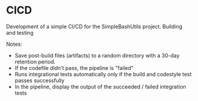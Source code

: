 # CICD
Development of a simple CI/CD for the SimpleBashUtils project. Building and testing

Notes:
*  Save post-build files (artifacts) to a random directory with a 30-day retention period.
* If the codefile didn't pass, the pipeline is "failed"
* Runs integrational tests automatically only if the build and codestyle test passes successfully
* In the pipeline, display the output of the succeeded / failed integration tests